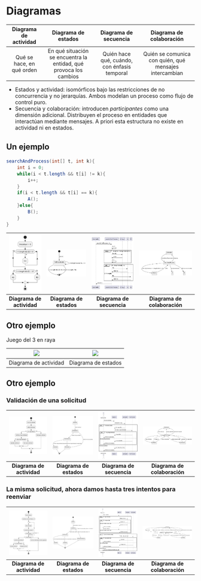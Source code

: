 # Diagramas

|**Diagrama de actividad**|**Diagrama de estados**|**Diagrama de secuencia**|**Diagrama de colaboración**|
|:-:|:-:|:-:|:-:|
|Qué se hace, en qué orden|En qué situación se encuentra la entidad, qué provoca los cambios|Quién hace qué, cuándo, con énfasis temporal|Quién se comunica con quién, qué mensajes intercambian

- Estados y actividad: isomórficos bajo las restricciones de no concurrencia y no jerarquías. Ambos modelan un proceso como flujo de control puro.
- Secuencia y colaboración: introducen *participantes* como una dimensión adicional. Distribuyen el proceso en entidades que interactúan mediante mensajes. A priori esta estructura no existe en actividad ni en estados.

## Un ejemplo

```java
searchAndProcess(int[] t, int k){
    int i = 0;
    while(i < t.length && t[i] != k){
        i++;
    }
    if(i < t.length && t[i] == k){
        A();
    }else{
        B();
    }
}
```

<div align=center>

|![](/images/modelosUML/diagramaActividad.svg)|![](/images/modelosUML/diagramaEstados.svg)|![](/images/modelosUML/diagramaSecuencia.svg)|![](/images/modelosUML/diagramaColaboracion.svg)|
|:-:|:-:|:-:|:-:|
|**Diagrama de actividad**|**Diagrama de estados**|**Diagrama de secuencia**|**Diagrama de colaboración**|

</div>

## Otro ejemplo

Juego del 3 en raya

<div align=center>

<img src="https://github.com/USantaTecla-0-domains/game-ticTacToe/raw/master/docs/diagrams/out/instructionsActivity/instructionsActivity.svg">|<img src="https://github.com/USantaTecla-0-domains/game-ticTacToe/raw/master/docs/diagrams/out/instructionsState/instructionsState.svg">
|-|-|
|Diagrama de actividad|Diagrama de estados

</div>

## Otro ejemplo

### Validación de una solicitud

<div align=center>

![](/images/temario/contenidos/ejemplos/diagramas/validacionSolicitud-DA.svg)|![](/images/temario/contenidos/ejemplos/diagramas/validacionSolicitud-DE.svg)|![](/images/temario/contenidos/ejemplos/diagramas/validacionSolicitud-DS.svg)|![](/images/temario/contenidos/ejemplos/diagramas/validacionSolicitud-DC.svg)
|:-:|:-:|:-:|:-:|
|**Diagrama de actividad**|**Diagrama de estados**|**Diagrama de secuencia**|**Diagrama de colaboración**|

</div>

### La misma solicitud, ahora damos hasta tres intentos para reenviar

<div align=center>

![](/images/temario/contenidos/ejemplos/diagramas/validacionSolicitud-DA-v2.svg)|![](/images/temario/contenidos/ejemplos/diagramas/validacionSolicitud-DE-v2.svg)|![](/images/temario/contenidos/ejemplos/diagramas/validacionSolicitud-DS-v2.svg)|![](/images/temario/contenidos/ejemplos/diagramas/validacionSolicitud-DC-v2.svg)
|:-:|:-:|:-:|:-:|
|**Diagrama de actividad**|**Diagrama de estados**|**Diagrama de secuencia**|**Diagrama de colaboración**|

</div>